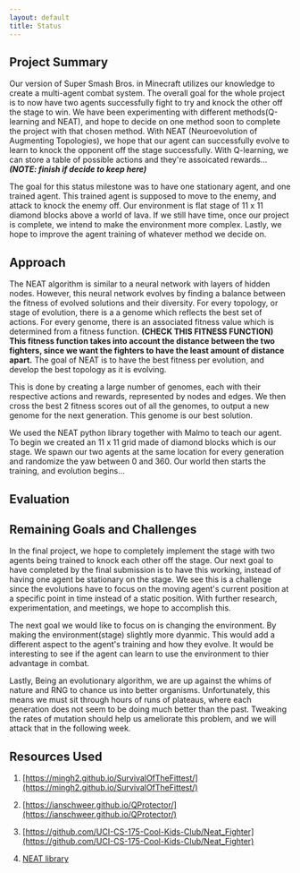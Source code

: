 ```yaml
---
layout: default
title: Status
---
```


## Project Summary

Our version of Super Smash Bros. in Minecraft utilizes our knowledge to create a multi-agent combat system. The overall goal for the whole project is to now have two agents successfully fight to try and knock the other off the stage to win. We have been experimenting with different methods(Q-learning and NEAT), and hope to decide on one method soon to complete the project with that chosen method. With NEAT (Neuroevolution of Augmenting Topologies), we hope that our agent can successfully evolve to learn to knock the opponent off the stage successfully.  With Q-learning, we can store a table of possible actions and they're assoicated rewards...***(NOTE: finish if decide to keep here)***

The goal for this status milestone was to have one stationary agent, and one trained agent. This trained agent is supposed to move to the enemy, and attack to knock the enemy off. Our environment is flat stage of 11 x 11 diamond blocks above a world of lava. If we still have time, once our project is complete, we intend to make the environment more complex. Lastly, we hope to improve the agent training of whatever method we decide on.

## Approach

The NEAT algorithm is similar to a neural network with layers of hidden nodes. However, this neural network evolves by finding a balance between the fitness of evolved solutions and their diversity. For every topology, or stage of evolution, there is a a genome which reflects the best set of actions. For every genome, there is an associated fitness value which is determined from a fitness function. **(CHECK THIS FITNESS FUNCTION) This fitness function takes into account the distance between the two fighters, since we want the fighters to have the least amount of distance apart.** The goal of NEAT is to have the best fitness per evolution, and develop the best topology as it is evolving.

This is done by creating a large number of genomes, each with their respective actions and rewards, represented by nodes and edges. We then cross the best 2 fitness scores out of all the genomes, to output a new genome for the next generation. This genome is our best solution.

We used the NEAT python library together with Malmo to teach our agent. To begin we created an 11 x 11 grid made of diamond blocks which is our stage. We spawn our two agents at the same location for every generation and randomize the yaw between 0 and 360. Our world then starts the training, and evolution begins...

## Evaluation

## Remaining Goals and Challenges

In the final project, we hope to completely implement the stage with two agents being trained to knock each other off the stage. Our next goal to have completed by the final submission is to have this working, instead of having one agent be stationary on the stage. We see this is a challenge since the evolutions have to focus on the moving agent's current position at a specific point in time instead of a static position. With further research, experimentation, and meetings, we hope to accomplish this.

The next goal we would like to focus on is changing the environment. By making the environment(stage) slightly more dyanmic. This would add a different aspect to the agent's training and how they evolve. It would be interesting to see if the agent can learn to use the environment to thier advantage in combat.

Lastly, 
Being an evolutionary algorithm, we are up against the whims of nature and RNG to chance us into better organisms. Unfortunately, this means we must sit through hours of runs of plateaus, where each generation does not seem to be doing much better than the past. Tweaking the rates of mutation should help us ameliorate this problem, and we will attack that in the following week.



## Resources Used
1) [https://mingh2.github.io/SurvivalOfTheFittest/](https://mingh2.github.io/SurvivalOfTheFittest/)

2) [https://ianschweer.github.io/QProtector/](https://ianschweer.github.io/QProtector/)

3) [https://github.com/UCI-CS-175-Cool-Kids-Club/Neat_Fighter](https://github.com/UCI-CS-175-Cool-Kids-Club/Neat_Fighter)

4) [NEAT library](https://github.com/CodeReclaimers/neat-python)


